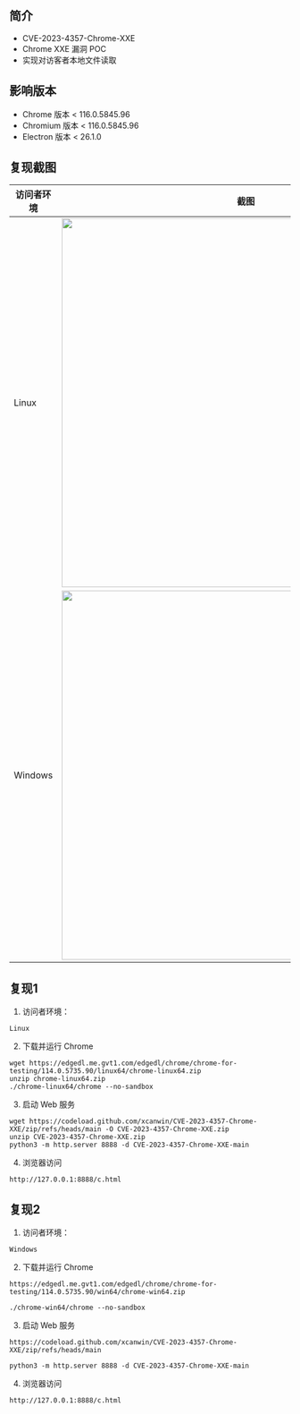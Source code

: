 ## 简介

- CVE-2023-4357-Chrome-XXE
- Chrome XXE 漏洞 POC
- 实现对访客者本地文件读取

## 影响版本

- Chrome 版本 < 116.0.5845.96
- Chromium 版本 < 116.0.5845.96
- Electron 版本 < 26.1.0

## 复现截图

| 访问者环境 | 截图 |
| -- | -- |
| Linux | <img src="/assets/poc-l.png" width="660"></img> |
| Windows | <img src="/assets/poc-w.png" width="660"></img> |

## 复现1

1. 访问者环境：

```
Linux
```

2. 下载并运行 Chrome

```
wget https://edgedl.me.gvt1.com/edgedl/chrome/chrome-for-testing/114.0.5735.90/linux64/chrome-linux64.zip
unzip chrome-linux64.zip
./chrome-linux64/chrome --no-sandbox
```

3. 启动 Web 服务

```
wget https://codeload.github.com/xcanwin/CVE-2023-4357-Chrome-XXE/zip/refs/heads/main -O CVE-2023-4357-Chrome-XXE.zip
unzip CVE-2023-4357-Chrome-XXE.zip
python3 -m http.server 8888 -d CVE-2023-4357-Chrome-XXE-main
```

4. 浏览器访问

```
http://127.0.0.1:8888/c.html
```

## 复现2

1. 访问者环境：

```
Windows
```

2. 下载并运行 Chrome

```
https://edgedl.me.gvt1.com/edgedl/chrome/chrome-for-testing/114.0.5735.90/win64/chrome-win64.zip

./chrome-win64/chrome --no-sandbox
```

3. 启动 Web 服务

```
https://codeload.github.com/xcanwin/CVE-2023-4357-Chrome-XXE/zip/refs/heads/main

python3 -m http.server 8888 -d CVE-2023-4357-Chrome-XXE-main
```

4. 浏览器访问

```
http://127.0.0.1:8888/c.html
```